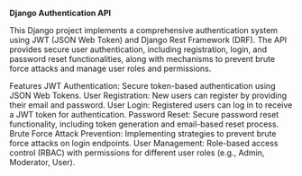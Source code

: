 
**Django Authentication API**

This Django project implements a comprehensive authentication system using JWT (JSON Web Token) and Django Rest Framework (DRF). The API provides secure user authentication, including registration, login, and password reset functionalities, along with mechanisms to prevent brute force attacks and manage user roles and permissions.

Features
JWT Authentication: Secure token-based authentication using JSON Web Tokens.
User Registration: New users can register by providing their email and password.
User Login: Registered users can log in to receive a JWT token for authentication.
Password Reset: Secure password reset functionality, including token generation and email-based reset process.
Brute Force Attack Prevention: Implementing strategies to prevent brute force attacks on login endpoints.
User Management: Role-based access control (RBAC) with permissions for different user roles (e.g., Admin, Moderator, User).
